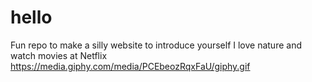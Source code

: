 # hello
Fun repo to make a silly website to introduce yourself
I love nature and watch movies at Netflix
https://media.giphy.com/media/PCEbeozRqxFaU/giphy.gif

